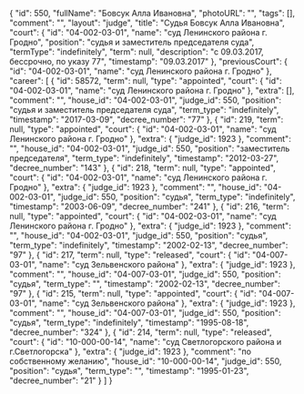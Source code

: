 {
    "id": 550,
    "fullName": "Бовсук Алла Ивановна",
    "photoURL": "",
    "tags": [],
    "comment": "",
    "layout": "judge",
    "title": "Судья Бовсук Алла Ивановна",
    "court": {
        "id": "04-002-03-01",
        "name": "суд Ленинского района г. Гродно",
        "position": "судья и заместитель председателя суда",
        "termType": "indefinitely",
        "term": null,
        "description": "c 09.03.2017, бессрочно, по указу 77",
        "timestamp": "09.03.2017"
    },
    "previousCourt": {
        "id": "04-002-03-01",
        "name": "суд Ленинского района г. Гродно"
    },
    "career": [
        {
            "id": 58572,
            "term": null,
            "type": "appointed",
            "court": {
                "id": "04-002-03-01",
                "name": "суд Ленинского района г. Гродно"
            },
            "extra": [],
            "comment": "",
            "house_id": "04-002-03-01",
            "judge_id": 550,
            "position": "судья и заместитель председателя суда",
            "term_type": "indefinitely",
            "timestamp": "2017-03-09",
            "decree_number": "77"
        },
        {
            "id": 219,
            "term": null,
            "type": "appointed",
            "court": {
                "id": "04-002-03-01",
                "name": "суд Ленинского района г. Гродно"
            },
            "extra": {
                "judge_id": 1923
            },
            "comment": "",
            "house_id": "04-002-03-01",
            "judge_id": 550,
            "position": "заместитель председателя",
            "term_type": "indefinitely",
            "timestamp": "2012-03-27",
            "decree_number": "143"
        },
        {
            "id": 218,
            "term": null,
            "type": "appointed",
            "court": {
                "id": "04-002-03-01",
                "name": "суд Ленинского района г. Гродно"
            },
            "extra": {
                "judge_id": 1923
            },
            "comment": "",
            "house_id": "04-002-03-01",
            "judge_id": 550,
            "position": "судья",
            "term_type": "indefinitely",
            "timestamp": "2003-06-09",
            "decree_number": "241"
        },
        {
            "id": 216,
            "term": null,
            "type": "appointed",
            "court": {
                "id": "04-002-03-01",
                "name": "суд Ленинского района г. Гродно"
            },
            "extra": {
                "judge_id": 1923
            },
            "comment": "",
            "house_id": "04-002-03-01",
            "judge_id": 550,
            "position": "судья",
            "term_type": "indefinitely",
            "timestamp": "2002-02-13",
            "decree_number": "97"
        },
        {
            "id": 217,
            "term": null,
            "type": "released",
            "court": {
                "id": "04-007-03-01",
                "name": "суд Зельвенского района"
            },
            "extra": {
                "judge_id": 1923
            },
            "comment": "",
            "house_id": "04-007-03-01",
            "judge_id": 550,
            "position": "судья",
            "term_type": "",
            "timestamp": "2002-02-13",
            "decree_number": "97"
        },
        {
            "id": 215,
            "term": null,
            "type": "appointed",
            "court": {
                "id": "04-007-03-01",
                "name": "суд Зельвенского района"
            },
            "extra": {
                "judge_id": 1923
            },
            "comment": "",
            "house_id": "04-007-03-01",
            "judge_id": 550,
            "position": "судья",
            "term_type": "indefinitely",
            "timestamp": "1995-08-18",
            "decree_number": "324"
        },
        {
            "id": 214,
            "term": null,
            "type": "released",
            "court": {
                "id": "10-000-00-14",
                "name": "суд Светлогорского района и г.Светлогорска"
            },
            "extra": {
                "judge_id": 1923
            },
            "comment": "по собственному желанию",
            "house_id": "10-000-00-14",
            "judge_id": 550,
            "position": "судья",
            "term_type": "",
            "timestamp": "1995-01-23",
            "decree_number": "21"
        }
    ]
}
